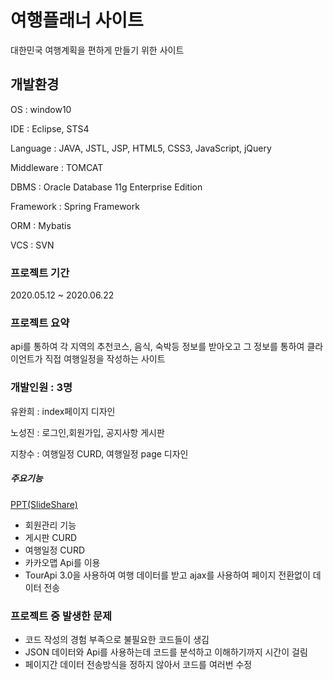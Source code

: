 # 여행플래너 사이트

대한민국 여행계획을 편하게 만들기 위한 사이트

## 개발환경

OS : window10

IDE : Eclipse, STS4

Language : JAVA, JSTL, JSP, HTML5, CSS3, JavaScript, jQuery

Middleware : TOMCAT

DBMS : Oracle Database 11g Enterprise Edition

Framework : Spring Framework

ORM : Mybatis

VCS : SVN

### 프로젝트 기간

2020.05.12 ~ 2020.06.22

### 프로젝트 요약

api를 통하여 각 지역의 추천코스, 음식, 숙박등 정보를 받아오고
그 정보를 통하여 클라이언트가 직접 여행일정을 작성하는 사이트

### 개발인원 : 3명

유완희 : index페이지 디자인

노성진 : 로그인,회원가입, 공지사항 게시판

지창수 : 여행일정 CURD, 여행일정 page 디자인



##### 주요기능


[PPT(SlideShare)](https://www.slideshare.net/ssuser7b6609/guknow)



* 회원관리 기능
* 게시판 CURD
* 여행일정 CURD
* 카카오맵 Api를 이용
* TourApi 3.0을 사용하여 여행 데이터를 받고 ajax를
  사용하여 페이지 전환없이 데이터 전송

### 프로젝트 중 발생한 문제

* 코드 작성의 경험 부족으로 불필요한 코드들이 생김
* JSON 데이터와 Api를 사용하는데 코드를 분석하고 이해하기까지 시간이 걸림
* 페이지간 데이터 전송방식을 정하지 않아서 코드를 여러번 수정




